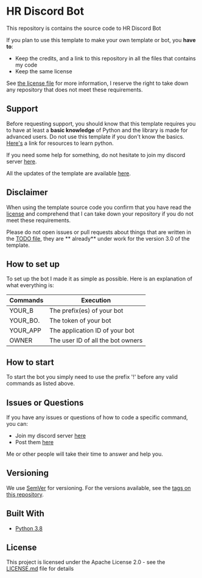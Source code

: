# HR Discord Bot

This repository is contains the source code to HR Discord Bot

If you plan to use this template to make your own template or bot, you **have to**:

- Keep the credits, and a link to this repository in all the files that contains my code
- Keep the same license

See [the license file](https://github.com/HarshitRaushan) for more
information, I reserve the right to take down any repository that does not meet these requirements.

## Support

Before requesting support, you should know that this template requires you to have at least a **basic knowledge** of
Python and the library is made for advanced users. Do not use this template if you don't know the
basics. [Here's](https://pythondiscord.com/pages/resources) a link for resources to learn python.

If you need some help for something, do not hesitate to join my discord server [here](https://discord.gg/tGJbhMqr).

All the updates of the template are available [here](UPDATES.md).

## Disclaimer

When using the template source code you confirm that you have read the [license](LICENSE.md) and comprehend that I can take down
your repository if you do not meet these requirements.

Please do not open issues or pull requests about things that are written in the [TODO file](TODO.md), they are **
already** under work for the version 3.0 of the template.

## How to set up

To set up the bot I made it as simple as possible. 
Here is an explanation of what everything is:

| Commands                  | Execution                                                           |
| ------------------------- | ----------------------------------------------------------------------|
| YOUR_B                    | The prefix(es) of your bot                                            |
| YOUR_BO.                 | The token of your bot                                                 |
| YOUR_APP                  | The application ID of your bot                                        |
| OWNER                     | The user ID of all the bot owners                                     |

## How to start

To start the bot you simply need to use the prefix '!' before any valid commands as listed above. 

## Issues or Questions
If you have any issues or questions of how to code a specific command, you can:

* Join my discord server [here](https://discord.gg/tGJbhMqr)
* Post them [here](https://github.com/HarshitRaushan)

Me or other people will take their time to answer and help you.

## Versioning

We use [SemVer](http://semver.org) for versioning. For the versions available, see
the [tags on this repository](https://github.com/HarshitRaushan).

## Built With

* [Python 3.8](https://www.python.org/)

## License

This project is licensed under the Apache License 2.0 - see the [LICENSE.md](LICENSE.md) file for details

